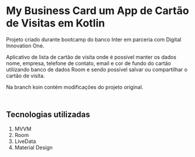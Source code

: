 # My Business Card um App de Cartão de Visitas em Kotlin

Projeto criado durante bootcamp do banco Inter em parceria com Digital Innovation One. <br>

Aplicativo de lista de cartão de visita onde é possível manter os dados nome, empresa, telefone de contato, email e cor de fundo do cartão utilizando banco de dados Room e sendo possivel salvar  ou compartilhar o cartão de visita.

Na branch koin contém modificações do projeto original.


## <br />Tecnologias utilizadas
1. MVVM
2. Room
3. LiveData
4. Material Design
